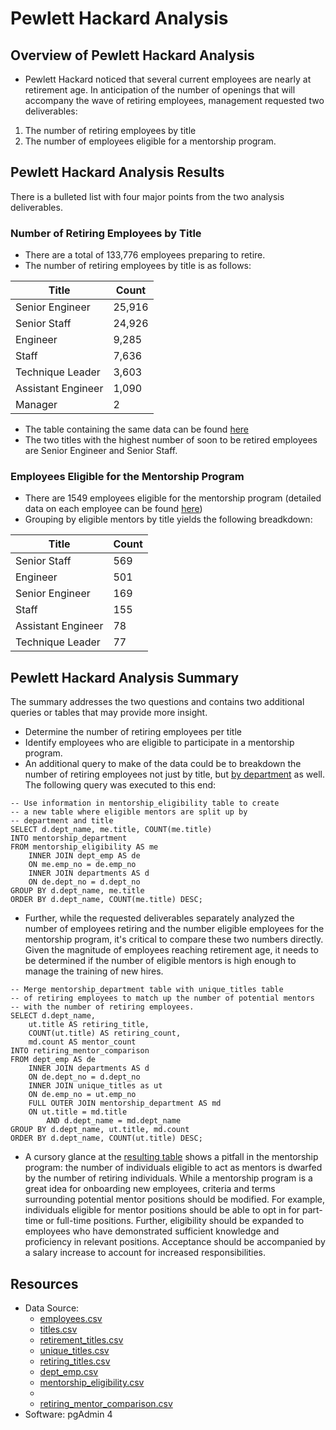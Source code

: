 # Pewlett Hackard Analysis

## Overview of Pewlett Hackard Analysis
- Pewlett Hackard noticed that several current employees are nearly at retirement age. In anticipation of the number of openings that will accompany the wave of retiring employees, management requested two deliverables:
 1) The number of retiring employees by title
 2) The number of employees eligible for a mentorship program.
## Pewlett Hackard Analysis Results
There is a bulleted list with four major points from the two analysis deliverables.

### Number of Retiring Employees by Title
- There are a total of 133,776 employees preparing to retire.
- The number of retiring employees by title is as follows:

| Title  | Count |
| ------------- | ------------- |
| Senior Engineer | 25,916 |
| Senior Staff | 24,926 |
| Engineer | 9,285 |
| Staff | 7,636 |
| Technique Leader | 3,603 |
| Assistant Engineer | 1,090 |
| Manager | 2 |

  - The table containing the same data can be found [here](https://github.com/InRegards2Pluto/Pewlett_Hackard_Analysis/blob/c73ac6ee0ae338977a8a58e1c548cc062a3ec253/Data/retiring_titles.csv)
- The two titles with the highest number of soon to be retired employees are Senior Engineer and Senior Staff.
### Employees Eligible for the Mentorship Program
- There are 1549 employees eligible for the mentorship program (detailed data on each employee can be found [here](https://github.com/InRegards2Pluto/Pewlett_Hackard_Analysis/blob/c73ac6ee0ae338977a8a58e1c548cc062a3ec253/Data/mentorship_eligibility.csv))
- Grouping by eligible mentors by title yields the following breadkdown:

| Title  | Count |
| ------------- | ------------- |
| Senior Staff | 569 |
| Engineer | 501 |
| Senior Engineer | 169 |
| Staff | 155 |
| Assistant Engineer | 78 |
| Technique Leader | 77 |
## Pewlett Hackard Analysis Summary
The summary addresses the two questions and contains two additional queries or tables that may provide more insight.
- Determine the number of retiring employees per title
- Identify employees who are eligible to participate in a mentorship program.
- An additional query to make of the data could be to breakdown the number of retiring employees not just by title, but [by department]() as well. The following query was executed to this end:
```
-- Use information in mentorship_eligibility table to create
-- a new table where eligible mentors are split up by
-- department and title
SELECT d.dept_name, me.title, COUNT(me.title)
INTO mentorship_department
FROM mentorship_eligibility AS me
	INNER JOIN dept_emp AS de
	ON me.emp_no = de.emp_no
	INNER JOIN departments AS d
	ON de.dept_no = d.dept_no
GROUP BY d.dept_name, me.title
ORDER BY d.dept_name, COUNT(me.title) DESC;
```
- Further, while the requested deliverables separately analyzed the number of employees retiring and the number eligible employees for the mentorship program, it's critical to compare these two numbers directly. Given the magnitude of employees reaching retirement age, it needs to be determined if the number of eligible mentors is high enough to manage the training of new hires.
```
-- Merge mentorship_department table with unique_titles table
-- of retiring employees to match up the number of potential mentors
-- with the number of retiring employees.
SELECT d.dept_name,
	ut.title AS retiring_title,
	COUNT(ut.title) AS retiring_count,
	md.count AS mentor_count
INTO retiring_mentor_comparison
FROM dept_emp AS de
	INNER JOIN departments AS d
	ON de.dept_no = d.dept_no
	INNER JOIN unique_titles as ut
	ON de.emp_no = ut.emp_no
	FULL OUTER JOIN mentorship_department AS md
	ON ut.title = md.title
		AND d.dept_name = md.dept_name
GROUP BY d.dept_name, ut.title, md.count
ORDER BY d.dept_name, COUNT(ut.title) DESC;
```

- A cursory glance at the [resulting table](https://github.com/InRegards2Pluto/Pewlett_Hackard_Analysis/blob/c73ac6ee0ae338977a8a58e1c548cc062a3ec253/Data/retiring_mentor_comparison.csv) shows a pitfall in the mentorship program: the number of individuals eligible to act as mentors is dwarfed by the number of retiring individuals. While a mentorship program is a great idea for onboarding new employees, criteria and terms surrounding potential mentor positions should be modified. For example, individuals eligible for mentor positions should be able to opt in for part-time or full-time positions. Further, eligibility should be expanded to employees who have demonstrated sufficient knowledge and proficiency in relevant positions. Acceptance should be accompanied by a salary increase to account for increased responsibilities. 


## Resources
- Data Source: 
  - [employees.csv](https://github.com/InRegards2Pluto/Pewlett_Hackard_Analysis/blob/c73ac6ee0ae338977a8a58e1c548cc062a3ec253/Data/employees.csv)
  - [titles.csv](https://github.com/InRegards2Pluto/Pewlett_Hackard_Analysis/blob/c73ac6ee0ae338977a8a58e1c548cc062a3ec253/Data/titles.csv)
  - [retirement_titles.csv](https://github.com/InRegards2Pluto/Pewlett_Hackard_Analysis/blob/c73ac6ee0ae338977a8a58e1c548cc062a3ec253/Data/retirement_titles.csv)
  - [unique_titles.csv](https://github.com/InRegards2Pluto/Pewlett_Hackard_Analysis/blob/c73ac6ee0ae338977a8a58e1c548cc062a3ec253/Data/unique_titles.csv)
  - [retiring_titles.csv](https://github.com/InRegards2Pluto/Pewlett_Hackard_Analysis/blob/c73ac6ee0ae338977a8a58e1c548cc062a3ec253/Data/retiring_titles.csv)
  - [dept_emp.csv](https://github.com/InRegards2Pluto/Pewlett_Hackard_Analysis/blob/c73ac6ee0ae338977a8a58e1c548cc062a3ec253/Data/dept_emp.csv)
  - [mentorship_eligibility.csv](https://github.com/InRegards2Pluto/Pewlett_Hackard_Analysis/blob/c73ac6ee0ae338977a8a58e1c548cc062a3ec253/Data/mentorship_eligibility.csv)
  - []()
  - [retiring_mentor_comparison.csv](https://github.com/InRegards2Pluto/Pewlett_Hackard_Analysis/blob/c73ac6ee0ae338977a8a58e1c548cc062a3ec253/Data/retiring_mentor_comparison.csv)
- Software: pgAdmin 4